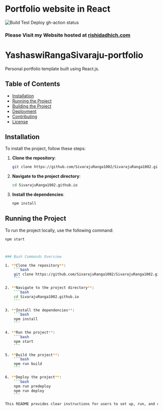 # Portfolio website in React

![Build Test Deploy gh-action status](https://github.com/smartgeek27/smartgeek27.github.io/actions/workflows/build-test-deploy.yml/badge.svg?event=push)

### Please Visit my Website hosted at [rishidadhich.com](https://rishidadhich.com)


# YashaswiRangaSivaraju-portfolio

Personal portfolio template built using React.js.

## Table of Contents

- [Installation](#installation)
- [Running the Project](#running-the-project)
- [Building the Project](#building-the-project)
- [Deployment](#deployment)
- [Contributing](#contributing)
- [License](#license)

## Installation

To install the project, follow these steps:

1. **Clone the repository**:

    ```bash
    git clone https://github.com/SivarajuRanga1002/SivarajuRanga1002.github.io.git
    ```

2. **Navigate to the project directory**:

    ```bash
    cd SivarajuRanga1002.github.io
    ```

3. **Install the dependencies**:

    ```bash
    npm install
    ```

## Running the Project

To run the project locally, use the following command:

```bash
npm start



### Bash Commands Overview

1. **Clone the repository**:
    ```bash
    git clone https://github.com/SivarajuRanga1002/SivarajuRanga1002.github.io.git
    ```

2. **Navigate to the project directory**:
    ```bash
    cd SivarajuRanga1002.github.io
    ```

3. **Install the dependencies**:
    ```bash
    npm install
    ```

4. **Run the project**:
    ```bash
    npm start
    ```

5. **Build the project**:
    ```bash
    npm run build
    ```

6. **Deploy the project**:
    ```bash
    npm run predeploy
    npm run deploy
    ```

This README provides clear instructions for users to set up, run, and contribute to your project.
